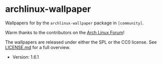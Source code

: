 # archlinux-wallpaper

Wallpapers for by the `archlinux-wallpaper` package in `[community]`.

Warm thanks to the contributors on the [Arch Linux Forum](https://bbs.archlinux.org/viewtopic.php?id=259604)!

The wallpapers are released under either the SPL or the CC0 license. See [LICENSE.md](LICENSE.md) for a full overview.

* Version: 1.6.1
